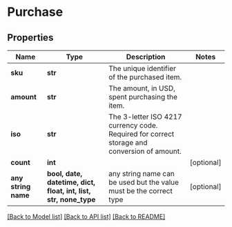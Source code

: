 # Purchase


## Properties
Name | Type | Description | Notes
------------ | ------------- | ------------- | -------------
**sku** | **str** | The unique identifier of the purchased item. | 
**amount** | **str** | The amount, in USD, spent purchasing the item. | 
**iso** | **str** | The 3-letter ISO 4217 currency code. Required for correct storage and conversion of amount. | 
**count** | **int** |  | [optional] 
**any string name** | **bool, date, datetime, dict, float, int, list, str, none_type** | any string name can be used but the value must be the correct type | [optional]

[[Back to Model list]](../README.md#documentation-for-models) [[Back to API list]](../README.md#documentation-for-api-endpoints) [[Back to README]](../README.md)


